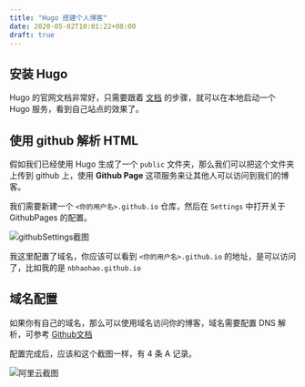 ```yaml
---
title: "Hugo 搭建个人博客"
date: 2020-05-02T10:01:22+08:00
draft: true
---
```


## 安装 Hugo
Hugo 的官网文档非常好，只需要跟着 [文档](https://gohugo.io/getting-started/quick-start/) 的步骤，就可以在本地启动一个 Hugo 服务，看到自己站点的效果了。

## 使用 github 解析 HTML
假如我们已经使用 Hugo 生成了一个 `public` 文件夹，那么我们可以把这个文件夹上传到 github 上，使用 **Github Page** 这项服务来让其他人可以访问到我们的博客。

我们需要新建一个 `<你的用户名>.github.io` 仓库，然后在 `Settings` 中打开关于 GithubPages 的配置。

![githubSettings截图](/images/1-hugo-tutorial/github.jpg)

我这里配置了域名，你应该可以看到 `<你的用户名>.github.io` 的地址，是可以访问了，比如我的是 `nbhaohao.github.io`

## 域名配置
如果你有自己的域名，那么可以使用域名访问你的博客，域名需要配置 DNS 解析，可参考 [Github文档](https://help.github.com/en/github/working-with-github-pages/managing-a-custom-domain-for-your-github-pages-site#configuring-an-apex-domain)

配置完成后，应该和这个截图一样，有 4 条 A 记录。

![阿里云截图](/images/1-hugo-tutorial/aliyun.png)
